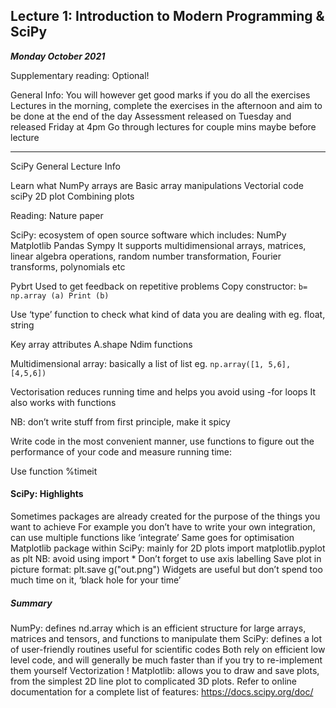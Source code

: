 ## Lecture 1: Introduction to Modern Programming & SciPy
***Monday October 2021***




Supplementary reading:
Optional! 

General Info:
You will however get good marks if you do all the exercises 
Lectures in the morning, complete the exercises in the afternoon and aim to be done at the end of the day
Assessment released on Tuesday and released Friday at 4pm 
Go through lectures for couple mins maybe before lecture




---
SciPy General Lecture Info

Learn what NumPy arrays are
Basic array manipulations
Vectorial code
sciPy
2D plot
Combining plots

Reading:
Nature paper


SciPy: ecosystem of  open source software which includes: 
NumPy
Matplotlib
Pandas 
Sympy 
It supports multidimensional arrays, matrices, linear algebra operations, random number transformation, Fourier transforms, polynomials etc

Pybrt 
Used to get feedback on repetitive problems 
Copy constructor: ```b= np.array (a)
Print (b)```

Use ‘type’ function to check what kind of data you are dealing with eg. float, string

Key array attributes
A.shape
Ndim functions

Multidimensional array: basically a list of list eg. ```np.array([1, 5,6],
[4,5,6])```


Vectorisation reduces running time and helps you avoid using -for loops
It also works with functions 

NB: don’t write stuff from first principle, make it spicy

Write code in the most convenient manner, use functions to figure out the performance of your code and measure running time:

Use function %timeit


#### SciPy: Highlights

Sometimes packages are already created for the purpose of the things you want to achieve
For example you don’t have to write your own integration, can use multiple functions like ‘integrate’
Same goes for optimisation 
Matplotlib package within SciPy: mainly for 2D plots
import matplotlib.pyplot as plt
NB: avoid using import *
Don’t forget to use axis labelling 
Save plot in picture format: plt.save g("out.png")
Widgets are useful but don’t spend too much time on it, ‘black hole for your time’

##### Summary

NumPy: defines nd.array which is an efficient structure for large arrays, matrices and tensors, and functions to manipulate them
SciPy: defines a lot of user-friendly routines useful for scientific codes
Both rely on efficient low level code, and will generally be much faster than if you try to re-implement them yourself
Vectorization !
Matplotlib: allows you to draw and save plots, from the simplest 2D line plot to complicated 3D plots.
Refer to online documentation for a complete list of features: https://docs.scipy.org/doc/

